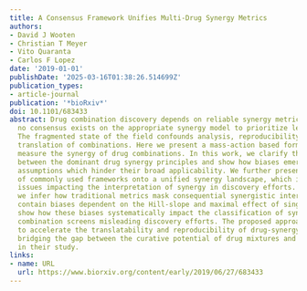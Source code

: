 ```yaml
---
title: A Consensus Framework Unifies Multi-Drug Synergy Metrics
authors:
- David J Wooten
- Christian T Meyer
- Vito Quaranta
- Carlos F Lopez
date: '2019-01-01'
publishDate: '2025-03-16T01:38:26.514699Z'
publication_types:
- article-journal
publication: '*bioRxiv*'
doi: 10.1101/683433
abstract: Drug combination discovery depends on reliable synergy metrics; however,
  no consensus exists on the appropriate synergy model to prioritize lead candidates.
  The fragmented state of the field confounds analysis, reproducibility, and clinical
  translation of combinations. Here we present a mass-action based formalism to accurately
  measure the synergy of drug combinations. In this work, we clarify the relationship
  between the dominant drug synergy principles and show how biases emerge due to intrinsic
  assumptions which hinder their broad applicability. We further present a mapping
  of commonly used frameworks onto a unified synergy landscape, which identifies fundamental
  issues impacting the interpretation of synergy in discovery efforts. Specifically,
  we infer how traditional metrics mask consequential synergistic interactions, and
  contain biases dependent on the Hill-slope and maximal effect of single-drugs. We
  show how these biases systematically impact the classification of synergy in large
  combination screens misleading discovery efforts. The proposed approach has potential
  to accelerate the translatability and reproducibility of drug-synergy studies, by
  bridging the gap between the curative potential of drug mixtures and the complexity
  in their study.
links:
- name: URL
  url: https://www.biorxiv.org/content/early/2019/06/27/683433
---
```

